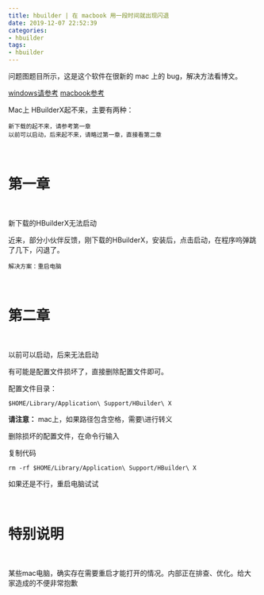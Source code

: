 ```yaml
---
title: hbuilder | 在 macbook 用一段时间就出现闪退
date: 2019-12-07 22:52:39
categories:
- hbuilder
tags:
- hbuilder
---
```

问题图题目所示，这是这个软件在很新的 mac 上的 bug，解决方法看博文。

<!-- more -->

[windows请参考](http://ask.dcloud.net.cn/article/35583)
[macbook参考](https://ask.dcloud.net.cn/article/35756)

Mac上 HBuilderX起不来，主要有两种：

	新下载的起不来，请参考第一章
	以前可以启动，后来起不来，请略过第一章，直接看第二章

<br/>

# 第一章

<br/>

新下载的HBuilderX无法启动

近来，部分小伙伴反馈，刚下载的HBuilderX，安装后，点击启动，在程序呜弹跳了几下，闪退了。

	解决方案：重启电脑

<br/>

# 第二章

<br/>

以前可以启动，后来无法启动

有可能是配置文件损坏了，直接删除配置文件即可。

配置文件目录：

	$HOME/Library/Application\ Support/HBuilder\ X

**请注意：** mac上，如果路径包含空格，需要\进行转义

删除损坏的配置文件，在命令行输入

复制代码

	rm -rf $HOME/Library/Application\ Support/HBuilder\ X

如果还是不行，重启电脑试试

<br/>

# 特别说明

<br/>

某些mac电脑，确实存在需要重启才能打开的情况。内部正在排查、优化。给大家造成的不便非常抱歉